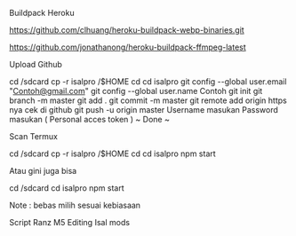 Buildpack Heroku

https://github.com/clhuang/heroku-buildpack-webp-binaries.git

https://github.com/jonathanong/heroku-buildpack-ffmpeg-latest

Upload Github

cd /sdcard
cp -r isalpro /$HOME
cd
cd isalpro
git config --global user.email "Contoh@gmail.com"
git config --global user.name Contoh
git init
git branch -m master
git add .
git commit -m master
git remote add origin https nya cek di github
git push -u origin master
Username masukan
Password masukan ( Personal acces token )
~ Done ~

Scan Termux

cd /sdcard
cp -r isalpro /$HOME
cd
cd isalpro
npm start

Atau gini juga bisa

cd /sdcard
cd isalpro
npm start

Note : bebas milih sesuai kebiasaan

Script Ranz M5
Editing Isal mods